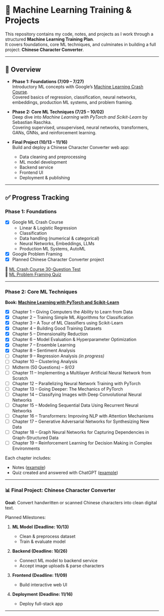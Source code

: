 # 📘 Machine Learning Training & Projects

This repository contains my code, notes, and projects as I work through a structured **Machine Learning Training Plan**.  
It covers foundations, core ML techniques, and culminates in building a full project: **Chinese Character Converter**.

---

## 🚀 Overview

- **Phase 1: Foundations (7/09 – 7/27)**  
  Introductory ML concepts with Google’s [Machine Learning Crash Course](https://developers.google.com/machine-learning/crash-course).  
  Covered basics of regression, classification, neural networks, embeddings, production ML systems, and problem framing.

- **Phase 2: Core ML Techniques (7/25 – 10/02)**  
  Deep dive into *Machine Learning with PyTorch and Scikit-Learn* by Sebastian Raschka.  
  Covering supervised, unsupervised, neural networks, transformers, GANs, GNNs, and reinforcement learning.

- **Final Project (10/13 – 11/16)**  
  Build and deploy a Chinese Character Converter web app:
  - Data cleaning and preprocessing
  - ML model development
  - Backend service
  - Frontend UI
  - Deployment & publishing

---

## ✅ Progress Tracking

### Phase 1: Foundations
- [x] Google ML Crash Course  
  - Linear & Logistic Regression  
  - Classification  
  - Data handling (numerical & categorical)  
  - Neural Networks, Embeddings, LLMs  
  - Production ML Systems, AutoML  
- [x] Google Problem Framing  
- [x] Planned Chinese Character Converter project  

📌 [ML Crash Course 30-Question Test](https://www.notion.so/Google-ML-Crash-Course-30-Question-Test-2338683c059b80168f3bd8a4e593aeb2?pvs=21)  
📌 [ML Problem Framing Quiz](https://www.notion.so/ML-Problem-Framing-Quiz-10-Questions-2338683c059b808cba8ec8de133e7191?pvs=21)

---

### Phase 2: Core ML Techniques

**Book: [Machine Learning with PyTorch and Scikit-Learn](https://www.amazon.com/Machine-Learning-PyTorch-Scikit-Learn-learning-ebook/dp/B09NW48MR1)**  

- [x] Chapter 1 – Giving Computers the Ability to Learn from Data  
- [x] Chapter 2 – Training Simple ML Algorithms for Classification  
- [x] Chapter 3 – A Tour of ML Classifiers using Scikit-Learn  
- [x] Chapter 4 – Building Good Training Datasets  
- [x] Chapter 5 – Dimensionality Reduction  
- [x] Chapter 6 – Model Evaluation & Hyperparameter Optimization  
- [x] Chapter 7 – Ensemble Learning  
- [x] Chapter 8 – Sentiment Analysis  
- [ ] Chapter 9 – Regression Analysis *(in progress)*  
- [ ] Chapter 10 – Clustering Analysis  
- [ ] Midterm (50 Questions) – *9/03*  
- [ ] Chapter 11 – Implementing a Multilayer Artificial Neural Network from Scratch  
- [ ] Chapter 12 – Parallelizing Neural Network Training with PyTorch  
- [ ] Chapter 13 – Going Deeper: The Mechanics of PyTorch  
- [ ] Chapter 14 – Classifying Images with Deep Convolutional Neural Networks  
- [ ] Chapter 15 – Modeling Sequential Data Using Recurrent Neural Networks  
- [ ] Chapter 16 – Transformers: Improving NLP with Attention Mechanisms  
- [ ] Chapter 17 – Generative Adversarial Networks for Synthesizing New Data  
- [ ] Chapter 18 – Graph Neural Networks for Capturing Dependencies in Graph-Structured Data  
- [ ] Chapter 19 – Reinforcement Learning for Decision Making in Complex Environments  

Each chapter includes:
- Notes ([example](https://www.notion.so/Chapter-6-Notes-2428683c059b8014a483f2bfa5ee5b9f?pvs=21))  
- Quiz created and answered with ChatGPT ([example](https://www.notion.so/Chapter-7-Quiz-Ensemble-Learning-2468683c059b80599079fbae04a7448e?pvs=21))  


---

### 📊 Final Project: Chinese Character Converter
**Goal:** Convert handwritten or scanned Chinese characters into clean digital text.  

Planned Milestones:
1. **ML Model (Deadline: 10/13)**  
   - Clean & preprocess dataset  
   - Train & evaluate model  

2. **Backend (Deadline: 10/26)**  
   - Connect ML model to backend service  
   - Accept image uploads & parse characters  

3. **Frontend (Deadline: 11/09)**  
   - Build interactive web UI  

4. **Deployment (Deadline: 11/16)**  
   - Deploy full-stack app

---
